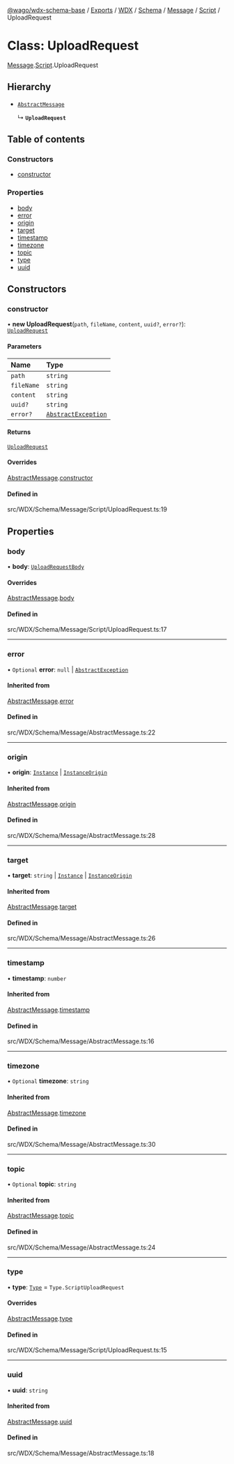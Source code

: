 [@wago/wdx-schema-base](../README.md) / [Exports](../modules.md) / [WDX](../modules/WDX.md) / [Schema](../modules/WDX.Schema.md) / [Message](../modules/WDX.Schema.Message.md) / [Script](../modules/WDX.Schema.Message.Script.md) / UploadRequest

# Class: UploadRequest

[Message](../modules/WDX.Schema.Message.md).[Script](../modules/WDX.Schema.Message.Script.md).UploadRequest

## Hierarchy

- [`AbstractMessage`](WDX.Schema.Message.AbstractMessage.md)

  ↳ **`UploadRequest`**

## Table of contents

### Constructors

- [constructor](WDX.Schema.Message.Script.UploadRequest.md#constructor)

### Properties

- [body](WDX.Schema.Message.Script.UploadRequest.md#body)
- [error](WDX.Schema.Message.Script.UploadRequest.md#error)
- [origin](WDX.Schema.Message.Script.UploadRequest.md#origin)
- [target](WDX.Schema.Message.Script.UploadRequest.md#target)
- [timestamp](WDX.Schema.Message.Script.UploadRequest.md#timestamp)
- [timezone](WDX.Schema.Message.Script.UploadRequest.md#timezone)
- [topic](WDX.Schema.Message.Script.UploadRequest.md#topic)
- [type](WDX.Schema.Message.Script.UploadRequest.md#type)
- [uuid](WDX.Schema.Message.Script.UploadRequest.md#uuid)

## Constructors

### constructor

• **new UploadRequest**(`path`, `fileName`, `content`, `uuid?`, `error?`): [`UploadRequest`](WDX.Schema.Message.Script.UploadRequest.md)

#### Parameters

| Name | Type |
| :------ | :------ |
| `path` | `string` |
| `fileName` | `string` |
| `content` | `string` |
| `uuid?` | `string` |
| `error?` | [`AbstractException`](WDX.Schema.Model.Exception.AbstractException.md) |

#### Returns

[`UploadRequest`](WDX.Schema.Message.Script.UploadRequest.md)

#### Overrides

[AbstractMessage](WDX.Schema.Message.AbstractMessage.md).[constructor](WDX.Schema.Message.AbstractMessage.md#constructor)

#### Defined in

src/WDX/Schema/Message/Script/UploadRequest.ts:19

## Properties

### body

• **body**: [`UploadRequestBody`](WDX.Schema.Model.Script.UploadRequestBody.md)

#### Overrides

[AbstractMessage](WDX.Schema.Message.AbstractMessage.md).[body](WDX.Schema.Message.AbstractMessage.md#body)

#### Defined in

src/WDX/Schema/Message/Script/UploadRequest.ts:17

___

### error

• `Optional` **error**: ``null`` \| [`AbstractException`](WDX.Schema.Model.Exception.AbstractException.md)

#### Inherited from

[AbstractMessage](WDX.Schema.Message.AbstractMessage.md).[error](WDX.Schema.Message.AbstractMessage.md#error)

#### Defined in

src/WDX/Schema/Message/AbstractMessage.ts:22

___

### origin

• **origin**: [`Instance`](WDX.Schema.Model.Instance.Instance.md) \| [`InstanceOrigin`](WDX.Schema.Model.Instance.InstanceOrigin.md)

#### Inherited from

[AbstractMessage](WDX.Schema.Message.AbstractMessage.md).[origin](WDX.Schema.Message.AbstractMessage.md#origin)

#### Defined in

src/WDX/Schema/Message/AbstractMessage.ts:28

___

### target

• **target**: `string` \| [`Instance`](WDX.Schema.Model.Instance.Instance.md) \| [`InstanceOrigin`](WDX.Schema.Model.Instance.InstanceOrigin.md)

#### Inherited from

[AbstractMessage](WDX.Schema.Message.AbstractMessage.md).[target](WDX.Schema.Message.AbstractMessage.md#target)

#### Defined in

src/WDX/Schema/Message/AbstractMessage.ts:26

___

### timestamp

• **timestamp**: `number`

#### Inherited from

[AbstractMessage](WDX.Schema.Message.AbstractMessage.md).[timestamp](WDX.Schema.Message.AbstractMessage.md#timestamp)

#### Defined in

src/WDX/Schema/Message/AbstractMessage.ts:16

___

### timezone

• `Optional` **timezone**: `string`

#### Inherited from

[AbstractMessage](WDX.Schema.Message.AbstractMessage.md).[timezone](WDX.Schema.Message.AbstractMessage.md#timezone)

#### Defined in

src/WDX/Schema/Message/AbstractMessage.ts:30

___

### topic

• `Optional` **topic**: `string`

#### Inherited from

[AbstractMessage](WDX.Schema.Message.AbstractMessage.md).[topic](WDX.Schema.Message.AbstractMessage.md#topic)

#### Defined in

src/WDX/Schema/Message/AbstractMessage.ts:24

___

### type

• **type**: [`Type`](../enums/WDX.Schema.Message.Type.md) = `Type.ScriptUploadRequest`

#### Overrides

[AbstractMessage](WDX.Schema.Message.AbstractMessage.md).[type](WDX.Schema.Message.AbstractMessage.md#type)

#### Defined in

src/WDX/Schema/Message/Script/UploadRequest.ts:15

___

### uuid

• **uuid**: `string`

#### Inherited from

[AbstractMessage](WDX.Schema.Message.AbstractMessage.md).[uuid](WDX.Schema.Message.AbstractMessage.md#uuid)

#### Defined in

src/WDX/Schema/Message/AbstractMessage.ts:18

